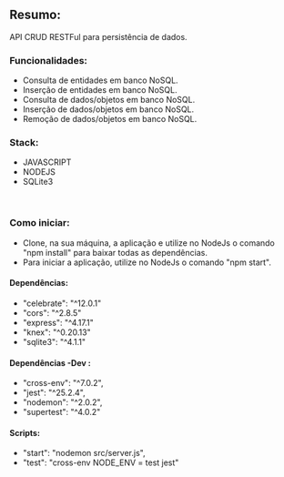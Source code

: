 <img href="https://uploaddeimagens.com.br/images/002/768/019/full/aaa.png?1594736532">


## Resumo:
API CRUD RESTFul para persistência de dados. 


### Funcionalidades:
- Consulta de entidades em banco NoSQL.
- Inserção de entidades em banco NoSQL.
- Consulta de dados/objetos em banco NoSQL.
- Inserção de dados/objetos em banco NoSQL.
- Remoção de dados/objetos em banco NoSQL.

### Stack:
- JAVASCRIPT
- NODEJS
- SQLite3

<BR>

### Como iniciar:
- Clone, na sua máquina, a aplicação e utilize no NodeJs o comando "npm install" para baixar todas as dependências.
- Para iniciar a aplicação, utilize no NodeJs o comando "npm start". 

#### Dependências: 
- "celebrate": "^12.0.1"
- "cors": "^2.8.5"
- "express": "^4.17.1"
- "knex": "^0.20.13"
- "sqlite3": "^4.1.1"

#### Dependências -Dev : 
- "cross-env": "^7.0.2",
- "jest": "^25.2.4",
- "nodemon": "^2.0.2",
- "supertest": "^4.0.2"

#### Scripts: 
- "start": "nodemon src/server.js",
- "test": "cross-env NODE_ENV = test jest"

<BR>
